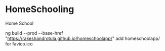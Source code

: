 # HomeSchooling
Home School


ng build --prod --base-href "https://rakeshandrotula.github.io/homeschoolapp/"
add homeschoolapp/ for favico.ico
